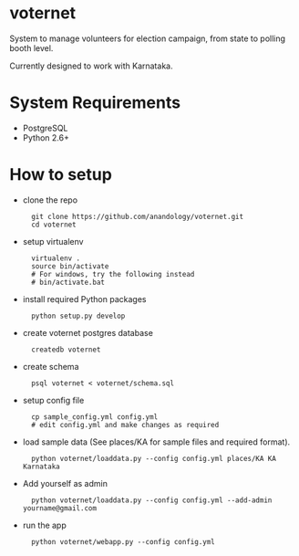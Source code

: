 voternet
========

System to manage volunteers for election campaign, from state to polling booth level.

Currently designed to work with Karnataka.

System Requirements
===================

* PostgreSQL
* Python 2.6+

How to setup
============

* clone the repo

        git clone https://github.com/anandology/voternet.git
        cd voternet

* setup virtualenv

        virtualenv . 
        source bin/activate
        # For windows, try the following instead
        # bin/activate.bat

* install required Python packages

        python setup.py develop

* create voternet postgres database

        createdb voternet

* create schema

        psql voternet < voternet/schema.sql

* setup config file
    
        cp sample_config.yml config.yml
        # edit config.yml and make changes as required

* load sample data (See places/KA for sample files and required format).

        python voternet/loaddata.py --config config.yml places/KA KA Karnataka

* Add yourself as admin

        python voternet/loaddata.py --config config.yml --add-admin yourname@gmail.com

* run the app

        python voternet/webapp.py --config config.yml
